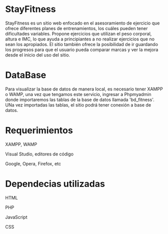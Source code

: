 # StayFitness

StayFitness es un sitio web enfocado en el asesoramiento de ejercicio que ofrece diferentes planes de entrenamientos, los cuáles pueden tener dificultades variables. Propone ejercicios que utilizan el peso corporal, altura e IMC, lo que ayuda a principiantes a no realizar ejercicios que no sean los apropiados. El sitio también ofrece la posibilidad de ir guardando los progresos para que el usuario pueda comparar marcas y ver la mejora desde el inicio del uso del sitio.

# DataBase

Para visualizar la base de datos de manera local, es necesario tener XAMPP o WAMP, una vez que tengamos este servicio, ingresar a Phpmyadmin donde importaremos las tablas de la base de datos llamada 'bd_fitness'. UNa vez importadas las tablas, el sitio podrá tener conexión a base de datos.

# Requerimientos

  XAMPP, WAMP
	
  Visual Studio, editores de código
	
  Google, Opera, Firefox, etc

# Dependecias utilizadas

  HTML
	
  PHP
	
  JavaScript
	
  CSS
